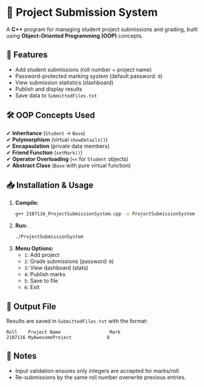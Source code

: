 # **📂 Project Submission System**  

A **C++** program for managing student project submissions and grading, built using **Object-Oriented Programming (OOP)** concepts.  

## **🚀 Features**  
- Add student submissions (roll number + project name)  
- Password-protected marking system (default password: `0`)  
- View submission statistics (dashboard)  
- Publish and display results  
- Save data to `SubmittedFiles.txt`  

## **🛠 OOP Concepts Used**  
✔ **Inheritance** (`Student` → `Base`)  
✔ **Polymorphism** (virtual `showDetails()`)  
✔ **Encapsulation** (private data members)  
✔ **Friend Function** (`setMark()`)  
✔ **Operator Overloading** (`<<` for `Student` objects)  
✔ **Abstract Class** (`Base` with pure virtual function)  

## **📥 Installation & Usage**  
1. **Compile:**  
   ```bash
   g++ 2107116_ProjectSubmissionSystem.cpp -o ProjectSubmissionSystem
   ```
2. **Run:**  
   ```bash
   ./ProjectSubmissionSystem
   ```
3. **Menu Options:**  
   - `1`: Add project  
   - `2`: Grade submissions (password: `0`)  
   - `3`: View dashboard (stats)  
   - `4`: Publish marks  
   - `5`: Save to file  
   - `6`: Exit  

## **📜 Output File**  
Results are saved in `SubmittedFiles.txt` with the format:  
```
Roll    Project Name                  Mark
2107116 MyAwesomeProject             8
```

## **📝 Notes**  
- Input validation ensures only integers are accepted for marks/roll.  
- Re-submissions by the same roll number overwrite previous entries.  
